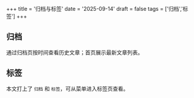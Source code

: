 +++
title = '归档与标签'
date = '2025-09-14'
draft = false
tags = ['归档','标签']
+++

## 归档

通过归档页按时间查看历史文章；首页展示最新文章列表。

## 标签

本文打上了 `归档` 和 `标签`，可从菜单进入标签页查看。


